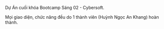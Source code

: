 Dự Án cuối khóa Bootcamp Sáng 02 - Cybersoft.

Mọi giao diện, chức năng đều do 1 thành viên (Huỳnh Ngọc An Khang) hoàn thành.

